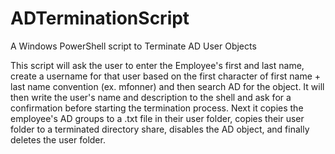 # ADTerminationScript
A Windows PowerShell script to Terminate AD User Objects

This script will ask the user to enter the Employee's first and last name, create a username for that user based on the first character of first name + last name convention (ex. mfonner) and then search AD for the object. It will then write the user's name and description to the shell and ask for a confirmation before starting the termination process. Next it copies the employee's AD groups to a .txt file in their user folder, copies their user folder to a terminated directory share, disables the AD object, and finally deletes the user folder. 

